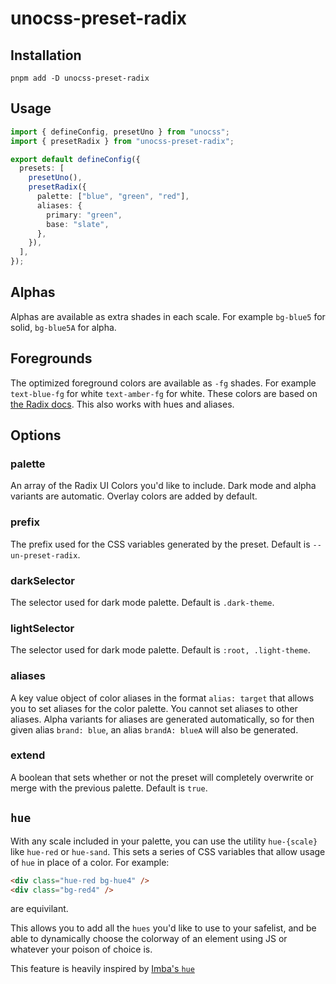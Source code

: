 # unocss-preset-radix

## Installation

```
pnpm add -D unocss-preset-radix
```

## Usage

```ts
import { defineConfig, presetUno } from "unocss";
import { presetRadix } from "unocss-preset-radix";

export default defineConfig({
  presets: [
    presetUno(),
    presetRadix({
      palette: ["blue", "green", "red"],
      aliases: {
        primary: "green",
        base: "slate",
      },
    }),
  ],
});
```

## Alphas

Alphas are available as extra shades in each scale. For example `bg-blue5` for solid, `bg-blue5A` for alpha.

## Foregrounds

The optimized foreground colors are available as `-fg` shades. For example `text-blue-fg` for white `text-amber-fg` for white. These colors are based on [the Radix docs](https://www.radix-ui.com/colors/docs/palette-composition/composing-a-palette#choosing-a-brand-scale). This also works with hues and aliases.

## Options

### palette

An array of the Radix UI Colors you'd like to include. Dark mode and alpha variants are automatic. Overlay colors are added by default.

### prefix

The prefix used for the CSS variables generated by the preset. Default is `--un-preset-radix`.

### darkSelector

The selector used for dark mode palette. Default is `.dark-theme`.

### lightSelector

The selector used for dark mode palette. Default is `:root, .light-theme`.

### aliases

A key value object of color aliases in the format `alias: target` that allows you to set aliases for the color palette. You cannot set aliases to other aliases. Alpha variants for aliases are generated automatically, so for then given alias `brand: blue`, an alias `brandA: blueA` will also be generated.

### extend

A boolean that sets whether or not the preset will completely overwrite or merge with the previous palette. Default is `true`.

## `hue`

With any scale included in your palette, you can use the utility `hue-{scale}` like `hue-red` or `hue-sand`. This sets a series of CSS variables that allow usage of `hue` in place of a color. For example:

```html
<div class="hue-red bg-hue4" />
<div class="bg-red4" />
```

are equivilant.

This allows you to add all the `hues` you'd like to use to your safelist, and be able to dynamically choose the colorway of an element using JS or whatever your poison of choice is.

This feature is heavily inspired by [Imba's `hue`](https://imba.io/docs/css/properties/hue)
